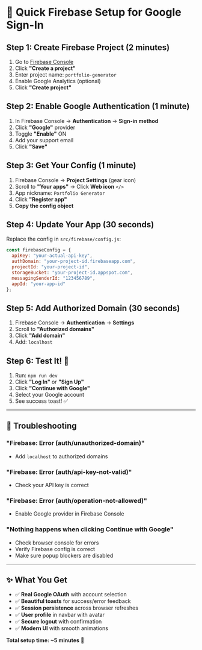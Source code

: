 # 🚀 Quick Firebase Setup for Google Sign-In

## Step 1: Create Firebase Project (2 minutes)

1. Go to [Firebase Console](https://console.firebase.google.com/)
2. Click **"Create a project"**
3. Enter project name: `portfolio-generator`
4. Enable Google Analytics (optional)
5. Click **"Create project"**

## Step 2: Enable Google Authentication (1 minute)

1. In Firebase Console → **Authentication** → **Sign-in method**
2. Click **"Google"** provider
3. Toggle **"Enable"** ON
4. Add your support email
5. Click **"Save"**

## Step 3: Get Your Config (1 minute)

1. Firebase Console → **Project Settings** (gear icon)
2. Scroll to **"Your apps"** → Click **Web icon** `</>`
3. App nickname: `Portfolio Generator`
4. Click **"Register app"**
5. **Copy the config object**

## Step 4: Update Your App (30 seconds)

Replace the config in `src/firebase/config.js`:

```javascript
const firebaseConfig = {
  apiKey: "your-actual-api-key",
  authDomain: "your-project-id.firebaseapp.com", 
  projectId: "your-project-id",
  storageBucket: "your-project-id.appspot.com",
  messagingSenderId: "123456789",
  appId: "your-app-id"
};
```

## Step 5: Add Authorized Domain (30 seconds)

1. Firebase Console → **Authentication** → **Settings**
2. Scroll to **"Authorized domains"**
3. Click **"Add domain"**
4. Add: `localhost`

## Step 6: Test It! 🎉

1. Run: `npm run dev`
2. Click **"Log In"** or **"Sign Up"**
3. Click **"Continue with Google"**
4. Select your Google account
5. See success toast! ✅

---

## 🔧 Troubleshooting

### "Firebase: Error (auth/unauthorized-domain)"
- Add `localhost` to authorized domains

### "Firebase: Error (auth/api-key-not-valid)" 
- Check your API key is correct

### "Firebase: Error (auth/operation-not-allowed)"
- Enable Google provider in Firebase Console

### "Nothing happens when clicking Continue with Google"
- Check browser console for errors
- Verify Firebase config is correct
- Make sure popup blockers are disabled

---

## ✨ What You Get

- ✅ **Real Google OAuth** with account selection
- ✅ **Beautiful toasts** for success/error feedback  
- ✅ **Session persistence** across browser refreshes
- ✅ **User profile** in navbar with avatar
- ✅ **Secure logout** with confirmation
- ✅ **Modern UI** with smooth animations

**Total setup time: ~5 minutes** 🚀


